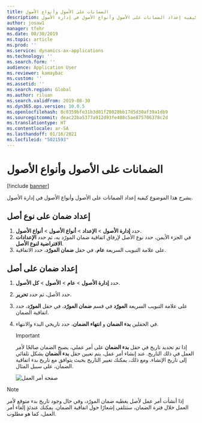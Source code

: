 ```yaml
---
title: الضمانات على الأصول وأنواع الأصول
description: يشرح هذا الموضوع كيفية إعداد الضمانات على الأصول وأنواع الأصول في إدارة الأصول.
author: josaw1
manager: tfehr
ms.date: 08/30/2019
ms.topic: article
ms.prod: ''
ms.service: dynamics-ax-applications
ms.technology: ''
ms.search.form: ''
audience: Application User
ms.reviewer: kamaybac
ms.custom: ''
ms.assetid: ''
ms.search.region: Global
ms.author: riluan
ms.search.validFrom: 2019-08-30
ms.dyn365.ops.version: 10.0.5
ms.openlocfilehash: 8c0359bfe31b3d01f28028bb17d5d30af39a1db9
ms.sourcegitcommit: deac22ba5377a912d93fe408c5ae875706378c2d
ms.translationtype: HT
ms.contentlocale: ar-SA
ms.lasthandoff: 01/16/2021
ms.locfileid: "5021593"
---
```

# <a name="warranties-on-assets-and-asset-types"></a>الضمانات على الأصول وأنواع الأصول

[!include [banner](../../includes/banner.md)]

 


يشرح هذا الموضوع كيفية إعداد الضمانات على الأصول وأنواع الأصول في إدارة الأصول.

## <a name="set-up-a-warranty-on-an-asset-type"></a>إعداد ضمان على نوع أصل

1. حدد **إدارة الأصول** \> **الإعداد** \> **أنواع الأصول** \> **أنواع الأصول**.
2. في الجزء الأيمن، حدد نوع الأصل لإرفاق اتفاقية ضمان المورّد به، ثم حدد **الإعدادات الافتراضية لنوع الأصل**.
3. على علامة التبويب السريعة **عام**، في حقل **ضمان المورّد**، حدد الاتفاقية.

## <a name="set-up-a-warranty-on-an-asset"></a>إعداد ضمان على أصل

1. حدد **إدارة الأصول** \> **عام** \> **الأصول** \> **كل الأصول‏‎**.
2. حدد الأصل، ثم حدد **تحرير**.
3. على علامة التبويب السريعة **المورّد** في قسم **ضمان المورّد**، في حقل **المورّد**، حدد اتفاقية الضمان.
4. في الحقلين **بدء الضمان** و **انتهاء الضمان**، حدد تاريخي البدء والانتهاء.

    > [!IMPORTANT]
    > إذا تم تحديد تاريخ في حقل **بدء الضمان** على أمر عملي، يصبح الضمان صالحًا لأمر العمل في ذلك التاريخ. عند إنشاء أمر عمل، يتم تعيين حقل **بدء الضمان** بشكل تلقائي إلى تاريخ الإنشاء. ومع ذلك، يمكنك تغيير التاريخ بحيث يتوافق مع تاريخ بدء اتفاقية الضمان، على سبيل المثال.
    >
    > ![صفحة أمر العمل](media/02-warranty.png)

> [!NOTE]
> إذا أنشأت أمر عمل لأصل يغطيه ضمان المورّد، وفي حال وجود تاريخ بدء متوقع لأمر العمل خلال فترة الضمان، ستتلقى إشعارًا حول اتفاقية الضمان. يمكنك عندئذٍ إلغاء أمر العمل، كما هو مطلوب.
